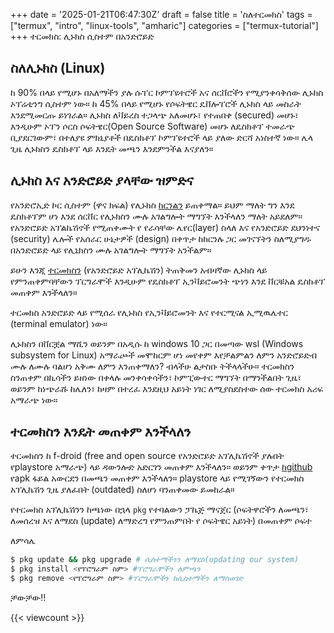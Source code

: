 +++
date = '2025-01-21T06:47:30Z'
draft = false
title = 'ስለተርመክስ'
tags = ["termux", "intro", "linux-tools", "amharic"]
categories = ["termux-tutorial"]
+++
ተርመክስ: ሊኑክስ ሲስተም በአንድሮይድ

## ስለሊኑክስ (Linux)
ከ 90% በላይ የሚሆኑ በአለማችን ያሉ ሱፐር ኮምፕዩተሮች አና ሰርቨሮችን የሚያንቀሳቅሰው ሊኑክስ ኦፕሬቲንግ ሲስተም ነው። ከ 45% በላይ የሚሆኑ የሶፍትዌር ዴቨሎፐሮች ሊኑክስ ላይ መስራት እንደሚመርጡ ይነገራል። ሊኑክስ ለቫይረስ ተጋላጭ አለመሆኑ፣ የተጠበቀ (secured) መሆኑ፣ እንዲሁም ኦፕን ሶርስ ሶፍትዌር(Open Source Software) መሆኑ ለዴስክቶፕ ተመራጭ ቢያደርገውም፣ በተለያዩ ምክኒያቶች በዴስክቶፕ ኮምፕዩተሮች ላይ ያለው ድርሻ አነስተኛ ነው። ሌላ ጊዜ ሊኑክስን ዴስክቶፕ ላይ እንዴት መጫን እንደምንችል እናያለን።

## ሊኑክስ እና አንድሮይድ ያላቸው ዝምድና
የአንድሮኢድ ኮር ሲስተም (ዋና ክፍል) የሊኑክስ [ከርንልን](https://en.m.wikipedia.org/wiki/Kernel_(operating_system)) ይጠቀማል። ይህም ማለት ግን እንደ ዴስክቶፕም ሆነ እንደ ሰርቨር የሊኑክስን ሙሉ አገልግሎት ማግኘት እንችላለን ማለት አይደለም። ​የአንድሮይድ አፕልኬሽኖች የሚጠቀሙት የ የራሳቸው ሌየር(layer) ስላለ እና የአንድሮይድ ደህንነተና (security) ሌሎች የአሰራር ሁኔታዎች (design) በቀጥታ ከከርንሉ ጋር መገናኘትን ስለሚያግዱ በአንድሮይድ ላይ የሊኒክስን ሙሉ አገልግሎት ማግኘት አንችልም።

ይሁን እንጂ [ተርመክስን](https://termux.dev/) (የአንድሮይድ አፕሊኬሽን) ትጠቅመን አብዛኛው ሊኑክስ ላይ የምንጠቀምባቸውን ፕርግራሞች እንዲሁም የዴስክቶፕ ኢንቫይሮመንት ጭነን እንደ ቨርቹአል ዴስክቶፕ መጠቀም እንችላለን።

ተርመክስ አንድሮይድ ላይ የሚሰራ የሊኑክስ የኢንቫይሮመንት እና የተርሚናል ኢሚዉሌተር (terminal emulator) ነው።

ሊኑክስን በቨርቿል ማሺን ወይንም በአዲሱ ከ windows 10 ጋር በመጣው wsl (Windows subsystem for Linux) አማራጮች መሞከርም ሆነ መየቀም እየቻልምልን ለምን አንድሮይድብ ሙሉ ለሙሉ ባልሆነ አቅሙ ለምን እንጠቀማለን? ብላችሁ ልታስቡ ትችላላችሁ። ተርመክስን ስንጠቀም በኪሳችን ይዘነው በቀላሉ መንቀሳቀሳችን፣ ኮምፒውተር ማግኘት በማንችልበት ጊዜ፣ ወይንም ከነጭራሹ ከሌለን፣ ከዛም በተረፈ እንደዚህ አይነት ነገር ለሚያስደስተው ሰው ተርመክስ አሪፍ አማራጭ ነው።

## ተርመክስን እንዴት መጠቀም እንችላለን

ተርመክስን ከ f-droid (free and open source የአንድሮይድ አፕሊኬሽኖች ያሉበት የplaystore አማራጭ) ላይ ዳውንሎድ አድርገን መጠቀም እንችላለን። ወይንም ቀጥታ [ከgithub](https://github.com/termux/termux-app) የapk ፋይል አውርደን በመጫን መጠቀም እንችላለን። playstore ላይ የሚገኝውን የተርመክስ አፕሊኬሽን ጊዜ ያለፈበት (outdated) ስለሆነ ባንጠቀመው ይመከራል።

የተርመክስ አፕሊኬሽንን ከጫነው በኋላ `pkg` የተባልውን ፓኬጅ ማናጀር (ሶፍትዋሮችን ለመጫን፣ ለመሰረዝ እና ለማደስ (update) ለማድረግ የምንጠምበት የ ሶፍትዌር አይነት) በመጠቀም ሶፍተ

ለምሳሌ

```bash
$ pkg update && pkg upgrade # ሲስተማችንን ለማደስ(updating our system)
$ pkg install <የፕሮግራም ስም> #ፕሮግራሞችን ለምጫን
$ pkg remove <የፕሮግራም ስም> #ፕሮግራሞችን ከሲስተማችን ለማስወገድ

```
ቻውቻው!!

{{< viewcount >}}
